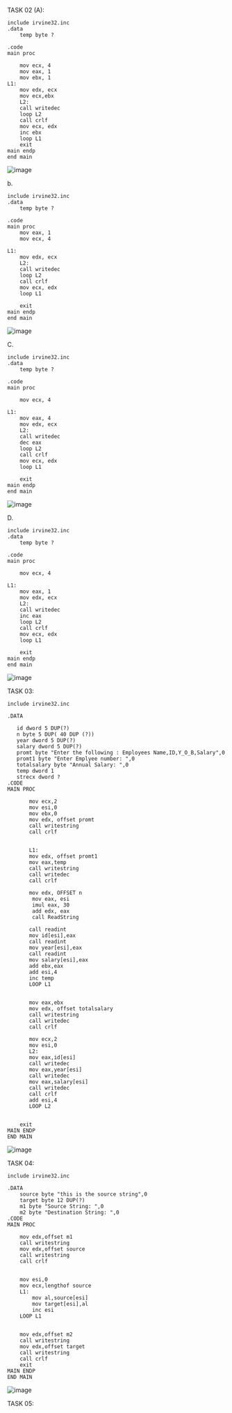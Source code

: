TASK 02 (A):
````
include irvine32.inc
.data
	temp byte ?   

.code
main proc
       
    mov ecx, 4     
    mov eax, 1
    mov ebx, 1
L1: 
    mov edx, ecx
    mov ecx,ebx
    L2:
    call writedec
    loop L2
    call crlf     
    mov ecx, edx    
    inc ebx
    loop L1       
    exit
main endp
end main

````
![image](https://github.com/user-attachments/assets/12b9ea9b-65a7-4e5a-983b-d753e2ebd226)

b.

````
include irvine32.inc
.data
	temp byte ?   

.code
main proc
    mov eax, 1     
    mov ecx, 4     

L1: 
    mov edx, ecx  
    L2:
    call writedec 
    loop L2
    call crlf     
    mov ecx, edx    
    loop L1       

    exit
main endp
end main

````
![image](https://github.com/user-attachments/assets/a4efc725-36df-4a0d-8018-2659bf230981)


C.
````
include irvine32.inc
.data
	temp byte ?   

.code
main proc
       
    mov ecx, 4     

L1: 
    mov eax, 4  
    mov edx, ecx  
    L2:
    call writedec
    dec eax
    loop L2
    call crlf     
    mov ecx, edx    
    loop L1       

    exit
main endp
end main

````
![image](https://github.com/user-attachments/assets/2479ba4c-1422-4a8e-b296-561f5d665e6c)

D.
```
include irvine32.inc
.data
	temp byte ?   

.code
main proc
       
    mov ecx, 4     

L1: 
    mov eax, 1  
    mov edx, ecx  
    L2:
    call writedec
    inc eax
    loop L2
    call crlf     
    mov ecx, edx    
    loop L1       

    exit
main endp
end main

````
![image](https://github.com/user-attachments/assets/d9a230a1-17ad-4e3d-96e1-89fd56aea4c9)


TASK 03:
````
include irvine32.inc

.DATA
  
   id dword 5 DUP(?)
   n byte 5 DUP( 40 DUP (?)) 
   year dword 5 DUP(?) 
   salary dword 5 DUP(?) 
   promt byte "Enter the following : Employees Name,ID,Y_O_B,Salary",0
   promt1 byte "Enter Emplyee number: ",0
   totalsalary byte "Annual Salary: ",0
   temp dword 1
   strecx dword ?
.CODE
MAIN PROC

       mov ecx,2
       mov esi,0
       mov ebx,0 
       mov edx, offset promt
       call writestring
       call crlf

     
       L1:
       mov edx, offset promt1
       mov eax,temp
       call writestring
       call writedec
       call crlf

       mov edx, OFFSET n
        mov eax, esi
        imul eax, 30
        add edx, eax
        call ReadString

       call readint
       mov id[esi],eax
       call readint
       mov year[esi],eax
       call readint
       mov salary[esi],eax
       add ebx,eax
       add esi,4
       inc temp
       LOOP L1

      
       mov eax,ebx
       mov edx, offset totalsalary
       call writestring
       call writedec
       call crlf

       mov ecx,2
       mov esi,0
       L2:
       mov eax,id[esi]
       call writedec
       mov eax,year[esi]
       call writedec
       mov eax,salary[esi]
       call writedec
       call crlf
       add esi,4
       LOOP L2


    exit
MAIN ENDP
END MAIN

````
![image](https://github.com/user-attachments/assets/70af133b-5f32-4f6a-908d-624fb08d31e6)

TASK 04:
````
include irvine32.inc

.DATA
    source byte "this is the source string",0
    target byte 12 DUP(?)
    m1 byte "Source String: ",0
    m2 byte "Destination String: ",0
.CODE
MAIN PROC

    mov edx,offset m1
    call writestring
    mov edx,offset source
    call writestring
    call crlf

    
    mov esi,0
    mov ecx,lengthof source
    L1:
        mov al,source[esi]
        mov target[esi],al
        inc esi
    LOOP L1

  
    mov edx,offset m2
    call writestring
    mov edx,offset target
    call writestring
    call crlf
    exit
MAIN ENDP
END MAIN

````
![image](https://github.com/user-attachments/assets/be0e59a3-d463-474e-9ac2-f11e4f571776)


TASK 05:
````

````




